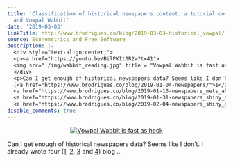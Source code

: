 ```yaml
---
title: 'Classification of historical newspapers content: a tutorial combining R, bash
  and Vowpal Wabbit'
date: '2019-03-03'
linkTitle: http://www.brodrigues.co/blog/2019-03-03-historical_vowpal/
source: Econometrics and Free Software
description: |-
  <div style="text-align:center;">
  <p><a href="https://youtu.be/BilPXIt0R2w?t=41">
  <img src="./img/wabbit_reading.jpg" title = "Vowpal Wabbit is fast as heck"></a></p>
  </div>
  <p>Can I get enough of historical newspapers data? Seems like I don’t. I already wrote four
  (<a href="https://www.brodrigues.co/blog/2019-01-04-newspapers/">1</a>,
  <a href="https://www.brodrigues.co/blog/2019-01-13-newspapers_mets_alto/">2</a>,
  <a href="https://www.brodrigues.co/blog/2019-01-31-newspapers_shiny_app/">3</a> and
  <a href="https://www.brodrigues.co/blog/2019-02-04-newspapers_shiny_app_tutorial/">4</a>) blog ...
disable_comments: true
---
```

<div style="text-align:center;">
<p><a href="https://youtu.be/BilPXIt0R2w?t=41">
<img src="./img/wabbit_reading.jpg" title = "Vowpal Wabbit is fast as heck"></a></p>
</div>
<p>Can I get enough of historical newspapers data? Seems like I don’t. I already wrote four
(<a href="https://www.brodrigues.co/blog/2019-01-04-newspapers/">1</a>,
<a href="https://www.brodrigues.co/blog/2019-01-13-newspapers_mets_alto/">2</a>,
<a href="https://www.brodrigues.co/blog/2019-01-31-newspapers_shiny_app/">3</a> and
<a href="https://www.brodrigues.co/blog/2019-02-04-newspapers_shiny_app_tutorial/">4</a>) blog ...